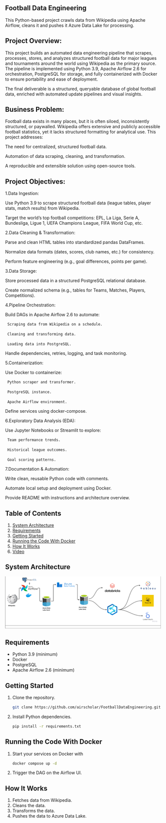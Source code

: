## Football Data Engineering

This Python-based project crawls data from Wikipedia using Apache Airflow, cleans it and pushes it Azure Data Lake for processing.

## Project Overview:
This project builds an automated data engineering pipeline that scrapes, processes, stores, and analyzes structured football data for major leagues and tournaments around the world using Wikipedia as the primary source. The pipeline is implemented using Python 3.9, Apache Airflow 2.6 for orchestration, PostgreSQL for storage, and fully containerized with Docker to ensure portability and ease of deployment.

The final deliverable is a structured, queryable database of global football data, enriched with automated update pipelines and visual insights.

## Business Problem:
Football data exists in many places, but it is often siloed, inconsistently structured, or paywalled. Wikipedia offers extensive and publicly accessible football statistics, yet it lacks structured formatting for analytical use. This project addresses:

The need for centralized, structured football data.

Automation of data scraping, cleaning, and transformation.

A reproducible and extensible solution using open-source tools.

## Project Objectives:
1.Data Ingestion:

   Use Python 3.9 to scrape structured football data (league tables, player stats, match results) from Wikipedia.

   Target the world’s top football competitions: EPL, La Liga, Serie A, Bundesliga, Ligue 1, UEFA Champions League, FIFA World Cup, etc.

2.Data Cleaning & Transformation:

   Parse and clean HTML tables into standardized pandas DataFrames.

   Normalize data formats (dates, scores, club names, etc.) for consistency.

   Perform feature engineering (e.g., goal differences, points per game).

3.Data Storage:

   Store processed data in a structured PostgreSQL relational database.

   Create normalized schema (e.g., tables for Teams, Matches, Players, Competitions).

4.Pipeline Orchestration:

   Build DAGs in Apache Airflow 2.6 to automate:

     Scraping data from Wikipedia on a schedule.

     Cleaning and transforming data.

     Loading data into PostgreSQL.

   Handle dependencies, retries, logging, and task monitoring.

5.Containerization:

   Use Docker to containerize:

     Python scraper and transformer.

     PostgreSQL instance.

     Apache Airflow environment.

   Define services using docker-compose.

6.Exploratory Data Analysis (EDA):

   Use Jupyter Notebooks or Streamlit to explore:

     Team performance trends.

     Historical league outcomes.

     Goal scoring patterns.

7.Documentation & Automation:

   Write clean, reusable Python code with comments.

   Automate local setup and deployment using Docker.

   Provide README with instructions and architecture overview.

## Table of Contents

1. [System Architecture](#system-architecture)
2. [Requirements](#requirements)
3. [Getting Started](#getting-started)
4. [Running the Code With Docker](#running-the-code-with-docker)
5. [How It Works](#how-it-works)
6. [Video](#video)

## System Architecture
![system_architecture.png](assets%2Fsystem_architecture.png)

## Requirements
- Python 3.9 (minimum)
- Docker
- PostgreSQL
- Apache Airflow 2.6 (minimum)

## Getting Started

1. Clone the repository.
   ```bash
   git clone https://github.com/airscholar/FootballDataEngineering.git
   ```

2. Install Python dependencies.
   ```bash
   pip install -r requirements.txt
   ```
   
## Running the Code With Docker

1. Start your services on Docker with
   ```bash
   docker compose up -d
   ``` 
2. Trigger the DAG on the Airflow UI.

## How It Works
1. Fetches data from Wikipedia.
2. Cleans the data.
3. Transforms the data.
4. Pushes the data to Azure Data Lake.
